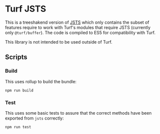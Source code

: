 # Turf JSTS

This is a treeshakend version of [JSTS](https://github.com/bjornharrtell/jsts) which only contains the subset of features require to work with Turf's modules that require JSTS (currently only `@turf/buffer`). The code is compiled to ES5 for compatibility with Turf.

This library is not intended to be used outside of Turf.

## Scripts

### Build

This uses rollup to build the bundle:

`npm run build`

### Test

This uses some basic tests to assure that the correct methods have been exported from `jsts` correctly:

`npm run test`
